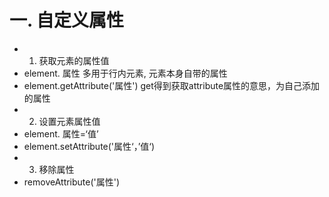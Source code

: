 # 一. 自定义属性
- 1. 获取元素的属性值
-   element. 属性     多用于行内元素, 元素本身自带的属性
-   element.getAttribute('属性')   get得到获取attribute属性的意思，为自己添加的属性
- 2. 设置元素属性值
-   element. 属性=‘值’
-   element.setAttribute('属性‘，’值‘)
- 3. 移除属性
-   removeAttribute('属性')
